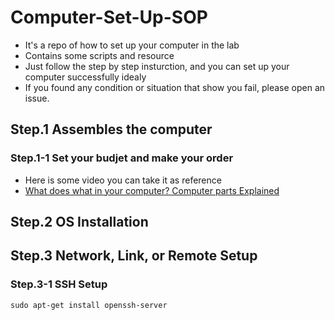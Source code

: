 # Computer-Set-Up-SOP
- It's a repo of how to set up your computer in the lab
- Contains some scripts and resource
- Just follow the step by step insturction, and you can set up your computer successfully idealy
- If you found any condition or situation that show you fail, please open an issue.
## Step.1 Assembles the computer
### Step.1-1 Set your budjet and make your order
- Here is some video you can take it as reference
- [What does what in your computer? Computer parts Explained](https://www.youtube.com/watch?v=ExxFxD4OSZ0)

## Step.2 OS Installation

## Step.3 Network, Link, or Remote Setup
### Step.3-1 SSH Setup
```
sudo apt-get install openssh-server
```

